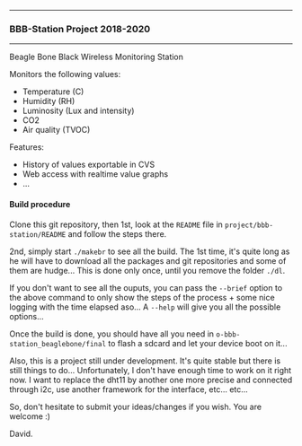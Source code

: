 
---------------------------------
### BBB-Station Project 2018-2020
---------------------------------

Beagle Bone Black Wireless Monitoring Station

Monitors the following values:
- Temperature (C)
- Humidity (RH)
- Luminosity (Lux and intensity)
- CO2
- Air quality (TVOC)

Features:
- History of values exportable in CVS
- Web access with realtime value graphs
- ...

#### Build procedure

Clone this git repository, then 1st, look at the `README` file in
`project/bbb-station/README` and follow the steps there.

2nd, simply start `./makebr` to see all the build.  The 1st time, it's quite
long as he will have to download all the packages and git repositories and
some of them are hudge...  This is done only once, until you remove the
folder `./dl`.

If you don't want to see all the ouputs, you can pass the `--brief` option
to the above command to only show the steps of the process + some nice
logging with the time elapsed aso...  A `--help` will give you all the
possible options...

Once the build is done, you should have all you need in
`o-bbb-station_beaglebone/final` to flash a sdcard and let your device boot
on it...

Also, this is a project still under development.  It's quite stable but
there is still things to do...  Unfortunately, I don't have enough time to
work on it right now.  I want to replace the dht11 by another one more
precise and connected through i2c, use another framework for the interface,
etc...  etc...

So, don't hesitate to submit your ideas/changes if you wish.  You are
welcome :)

David.
